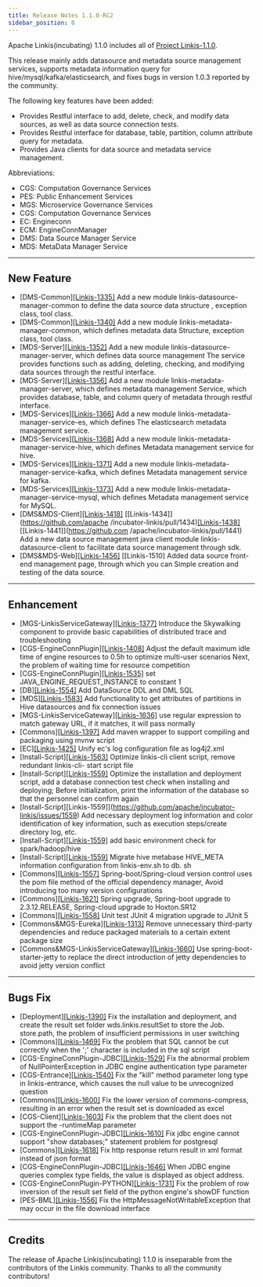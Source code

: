 ```yaml
---
title: Release Notes 1.1.0-RC2
sidebar_position: 0
--- 
```


Apache Linkis(incubating) 1.1.0 includes all of [Project Linkis-1.1.0](https://github.com/apache/incubator-linkis/projects/3).

This release mainly adds datasource and metadata source management services, supports metadata information query for hive/mysql/kafka/elasticsearch, and fixes bugs in version 1.0.3 reported by the community.

The following key features have been added:
* Provides Restful interface to add, delete, check, and modify data sources, as well as data source connection tests.
* Provides Restful interface for database, table, partition, column attribute query for metadata.
* Provides Java clients for data source and metadata service management.

Abbreviations:
- CGS: Computation Governance Services
- PES: Public Enhancement Services
- MGS: Microservice Governance Services
- CGS: Computation Governance Services
- EC: Engineconn
- ECM: EngineConnManager
- DMS: Data Source Manager Service
- MDS: MetaData Manager Service

---


## New Feature

* \[DMS-Common][[Linkis-1335]](https://github.com/apache/incubator-linkis/pull/1335) Add a new module linkis-datasource-manager-common to define the data source data structure , exception class, tool class.
* \[DMS-Common][[Linkis-1340]](https://github.com/apache/incubator-linkis/pull/1340) Add a new module linkis-metadata-manager-common, which defines metadata data Structure, exception class, tool class.
* \[MDS-Server][[Linkis-1352]](https://github.com/apache/incubator-linkis/pull/1352) Add a new module linkis-datasource-manager-server, which defines data source management The service provides functions such as adding, deleting, checking, and modifying data sources through the restful interface.
* \[MDS-Server][[Linkis-1356]](https://github.com/apache/incubator-linkis/pull/1356) Add a new module linkis-metadata-manager-server, which defines metadata management Service, which provides database, table, and column query of metadata through restful interface.
* \[MDS-Services][[Linkis-1366]](https://github.com/apache/incubator-linkis/pull/1366) Add a new module linkis-metadata-manager-service-es, which defines The elasticsearch metadata management service.
* \[MDS-Services][[Linkis-1368]](https://github.com/apache/incubator-linkis/pull/1368) Add a new module linkis-metadata-manager-service-hive, which defines Metadata management service for hive.
* \[MDS-Services][[Linkis-1371]](https://github.com/apache/incubator-linkis/pull/1371) Add a new module linkis-metadata-manager-service-kafka, which defines Metadata management service for kafka.
* \[MDS-Services][[Linkis-1373]](https://github.com/apache/incubator-linkis/pull/1373) Add a new module linkis-metadata-manager-service-mysql, which defines Metadata management service for MySQL.
* \[DMS&MDS-Client][[Linkis-1418]](https://github.com/apache/incubator-linkis/pull/1418) [[Linkis-1434]](https://github.com/apache /incubator-linkis/pull/1434)[[Linkis-1438]](https://github.com/apache/incubator-linkis/pull/1438)[[Linkis-1441]](https://github.com /apache/incubator-linkis/pull/1441) Add a new data source management java client module linkis-datasource-client to facilitate data source management through sdk.
* \[DMS&MDS-Web][[Linkis-1456]](https://github.com/apache/incubator-linkis/pull/1456) [[Linkis-1510] Added data source front-end management page, through which you can Simple creation and testing of the data source.

---

## Enhancement
* \[MGS-LinkisServiceGateway][[Linkis-1377]](https://github.com/apache/incubator-linkis/pull/1377) Introduce the Skywalking component to provide basic capabilities of distributed trace and troubleshooting
* \[CGS-EngineConnPlugin][[Linkis-1408]](https://github.com/apache/incubator-linkis/pull/1408) Adjust the default maximum idle time of engine resources to 0.5h to optimize multi-user scenarios Next, the problem of waiting time for resource competition
* \[CGS-EngineConnPlugin][[Linkis-1535]](https://github.com/apache/incubator-linkis/pull/1535) set JAVA_ENGINE_REQUEST_INSTANCE to constant 1
* \[DB][[Linkis-1554]](https://github.com/apache/incubator-linkis/pull/1554) Add DataSource DDL and DML SQL
* \[MDS][[Linkis-1583]](https://github.com/apache/incubator-linkis/pull/1583) Add functionality to get attributes of partitions in Hive datasources and fix connection issues
* \[MGS-LinkisServiceGateway][[Linkis-1636]](https://github.com/apache/incubator-linkis/pull/1636) use regular expression to match gateway URL, if it matches, it will pass normally
* \[Commons][[Linkis-1397]](https://github.com/apache/incubator-linkis/pull/1397) Add maven wrapper to support compiling and packaging using mvnw script
* \[EC][[Linkis-1425]](https://github.com/apache/incubator-linkis/pull/1425) Unify ec's log configuration file as log4j2.xml
* \[Install-Script][[Linkis-1563]](https://github.com/apache/incubator-linkis/pull/1563) Optimize linkis-cli client script, remove redundant linkis-cli- start script file
* \[Install-Script][[Linkis-1559]](https://github.com/apache/incubator-linkis/issues/1559) Optimize the installation and deployment script, add a database connection test check when installing and deploying; Before initialization, print the information of the database so that the personnel can confirm again
* \[Install-Script][Linkis-1559]](https://github.com/apache/incubator-linkis/issues/1559) Add necessary deployment log information and color identification of key information, such as execution steps/create directory log, etc.
* \[Install-Script][[Linkis-1559]](https://github.com/apache/incubator-linkis/issues/1559) add basic environment check for spark/hadoop/hive
* \[Install-Script][[Linkis-1559]](https://github.com/apache/incubator-linkis/issues/1559) Migrate hive metabase HIVE_META information configuration from linkis-env.sh to db. sh
* \[Commons][[Linkis-1557]](https://github.com/apache/incubator-linkis/issues/1557) Spring-boot/Spring-cloud version control uses the pom file method of the official dependency manager, Avoid introducing too many version configurations
* \[Commons][[Linkis-1621]](https://github.com/apache/incubator-linkis/pull/1621) Spring upgrade, Spring-boot upgrade to 2.3.12.RELEASE, Spring-cloud upgrade to Hoxton.SR12
* \[Commons][[Linkis-1558]](https://github.com/apache/incubator-linkis/issues/1558) Unit test JUnit 4 migration upgrade to JUnit 5
* \[Commons&MGS-Eureka][[Linkis-1313]](https://github.com/apache/incubator-linkis/issues/1313) Remove unnecessary third-party dependencies and reduce packaged materials to a certain extent package size
* \[Commons&MGS-LinkisServiceGateway][[Linkis-1660]](https://github.com/apache/incubator-linkis/pull/1660) Use spring-boot-starter-jetty to replace the direct introduction of jetty dependencies to avoid jetty version conflict
---

## Bugs Fix
* \[Deployment][[Linkis-1390]](https://github.com/apache/incubator-linkis/pull/1390) Fix the installation and deployment, and create the result set folder wds.linkis.resultSet to store the Job. store.path, the problem of insufficient permissions in user switching
* \[Commons][[Linkis-1469]](https://github.com/apache/incubator-linkis/pull/1469) Fix the problem that SQL cannot be cut correctly when the ';' character is included in the sql script
* \[CGS-EngineConnPlugin-JDBC][[Linkis-1529]](https://github.com/apache/incubator-linkis/pull/1529) Fix the abnormal problem of NullPointerException in JDBC engine authentication type parameter
* \[CGS-Entrance][[Linkis-1540]](https://github.com/apache/incubator-linkis/pull/1540) Fix the "kill" method parameter long type in linkis-entrance, which causes the null value to be unrecognized question
* \[Commons][[Linkis-1600]](https://github.com/apache/incubator-linkis/pull/1600) Fix the lower version of commons-compress, resulting in an error when the result set is downloaded as excel
* \[CGS-Client][[Linkis-1603]](https://github.com/apache/incubator-linkis/pull/1603) Fix the problem that the client does not support the -runtimeMap parameter
* \[CGS-EngineConnPlugin-JDBC][[Linkis-1610]](https://github.com/apache/incubator-linkis/pull/1610) Fix jdbc engine cannot support "show databases;" statement problem for postgresql
* \[Commons][[Linkis-1618]](https://github.com/apache/incubator-linkis/pull/1618) Fix http response return result in xml format instead of json format
* \[CGS-EngineConnPlugin-JDBC][[Linkis-1646]](https://github.com/apache/incubator-linkis/pull/1646) When JDBC engine queries complex type fields, the value is displayed as object address.
* \[CGS-EngineConnPlugin-PYTHON][[Linkis-1731]](https://github.com/apache/incubator-linkis/pull/1731) Fix the problem of row inversion of the result set field of the python engine's showDF function
* \[PES-BML][[Linkis-1556]](https://github.com/apache/incubator-linkis/issues/1556) Fix the HttpMessageNotWritableException that may occur in the file download interface

---------

## Credits 

The release of Apache Linkis(incubating) 1.1.0 is inseparable from the contributors of the Linkis community. Thanks to all the community contributors! 